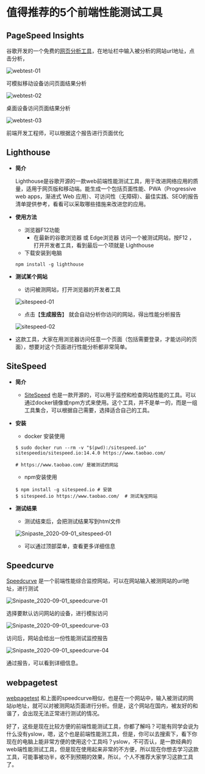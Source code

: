# 	值得推荐的5个前端性能测试工具

## PageSpeed Insights

谷歌开发的一个免费的<a href='https://developers.google.cn/speed/pagespeed/insights/'>网页分析工具</a>，在地址栏中输入被分析的网站url地址，点击分析，

![webtest-01](image/webtest-01.png)

可模拟移动设备访问页面结果分析

![webtest-02](image/webtest-02.png)

桌面设备访问页面结果分析

![webtest-03](image/webtest-03.png)

前端开发工程师，可以根据这个报告进行页面优化



## Lighthouse

+ **简介**

  Lighthouse是谷歌开源的一款web前端性能测试工具，用于改进网络应用的质量，适用于网页版和移动端。能生成一个包括页面性能、PWA（Progressive web apps，渐进式 Web 应用）、可访问性（无障碍）、最佳实践、SEO的报告清单提供参考，看看可以采取哪些措施来改进您的应用。

+ **使用方法**

  + 浏览器F12功能
    + 在最新的谷歌浏览器 或 Edge浏览器 访问一个被测试网站，按F12 ，打开开发者工具，看到最后一个项就是 Lighthouse
  + 下载安装到电脑

  ```
  npm install -g lighthouse
  ```

+ **测试某个网站**

  + 访问被测网站，打开浏览器的开发者工具

  ![sitespeed-01](image/sitespeed-01.png)

  + 点击【**生成报告**】 就会自动分析你访问的网站，得出性能分析报告

  ![sitespeed-02](image/sitespeed-02.png)

+ 这款工具，大家在用浏览器访问任意一个页面（包括需要登录，才能访问的页面），想要对这个页面进行性能分析都非常简单。

  

## SiteSpeed

+ **简介**

  + <a href='https://www.sitespeed.io/'>SiteSpeed</a> 也是一款开源的，可以用于监控和检查网站性能的工具。可以通过docker镜像或npm方式来使用。这个工具，并不是单一的，而是一组工具集合，可以根据自己需要，选择适合自己的工具。

    

+ **安装**

  + docker 安装使用

  ```
  $ sudo docker run --rm -v "$(pwd):/sitespeed.io" sitespeedio/sitespeed.io:14.4.0 https://www.taobao.com/
  
  # https://www.taobao.com/ 是被测试的网站
  ```

  + npm安装使用

  ```
  $ npm install -g sitespeed.io	# 安装
  $ sitespeed.io https://www.taobao.com/  # 测试淘宝网站
  ```

  

+ **测试结果**

  + 测试结束后，会把测试结果写到html文件

  ![Snipaste_2020-09-01_sitespeed-01](image/Snipaste_2020-09-01_sitespeed-01.png)

  + 可以通过顶部菜单，查看更多详细信息

  

## Speedcurve

<a href='https://speedcurve.com/'>Speedcurve</a> 是一个前端性能综合监控网站，可以在网站输入被测网站的url地址，进行测试

![Snipaste_2020-09-01_speedcurve-01](image/Snipaste_2020-09-01_speedcurve-01.png)

选择要默认访问网站的设备，进行模拟访问

![Snipaste_2020-09-01_speedcurve-03](image/Snipaste_2020-09-01_speedcurve-03.png)

访问后，网站会给出一份性能测试监控报告

![Snipaste_2020-09-01_speedcurve-04](image/Snipaste_2020-09-01_speedcurve-04.png)

通过报告，可以看到详细信息。



## webpagetest

<a href='https://www.webpagetest.org/'>webpagetest</a> 和上面的speedcurve相似，也是在一个网站中，输入被测试的网站ip地址，就可以对被测网站页面进行分析。但是，这个网站在国内，被友好的和谐了，会出现无法正常进行测试的情况。



好了，这些是现在比较方便的前端性能测试工具，你都了解吗？可能有同学会说为什么没有yslow，嗯，这个也是前端性能测工具，但是，你可以去搜索下，看下你现在的电脑上能非常方便的使用这个工具吗？yslow，不可否认，是一款经典的web端性能测试工具，但是现在使用起来非常的不方便，所以现在你想去学习这款工具，可能事被功半，收不到预期的效果，所以，个人不推荐大家学习这款工具了。

